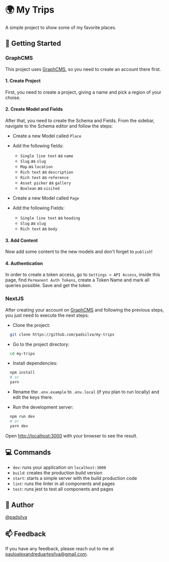 # :earth_africa: My Trips

A simple project to show some of my favorite places.

## :rocket: Getting Started

### GraphCMS

This project uses [GraphCMS](https://graphcms.com/), so you need to create an account there first.

#### 1. Create Project

First, you need to create a project, giving a name and pick a region of your choise.

#### 2. Create Model and Fields

After that, you need to create the Schema and Fields. From the sidebar, navigate to the Schema editor and follow the steps:

- Create a new Model called `Place`
- Add the following fields:

  - `Single line text` as `name`
  - `Slug` as `slug`
  - `Map` as `location`
  - `Rich text` as `description`
  - `Rich text` as `reference`
  - `Asset picker` as `gallery`
  - `Boolean` as `visited`

- Create a new Model called `Page`
- Add the following Fields:
  - `Single line text` as `heading`
  - `Slug` as `slug`
  - `Rich text` as `body`

#### 3. Add Content

Now add some content to the new models and don't forget to `publish`!

#### 4. Authentication

In order to create a token access, go to `Settings > API Access`, inside this page, find `Permanent Auth Tokens`,
create a Token Name and mark all queries possible. Save and get the token.

### NextJS

After creating your account on [GraphCMS](https://graphcms.com/) and following the previous steps, you just need to execute the next steps:

- Clone the project:

```bash
  git clone https://github.com/padsilva/my-trips
```

- Go to the project directory:

```bash
  cd my-trips
```

- Install dependencies:

```bash
  npm install
  # or
  yarn
```

- Rename the `.env.example` to `.env.local` (if you plan to run locally) and edit the keys there.

- Run the development server:

```bash
  npm run dev
  # or
  yarn dev
```

Open [http://localhost:3000](http://localhost:3000) with your browser to see the result.

## :computer: Commands

- `dev`: runs your application on `localhost:3000`
- `build`: creates the production build version
- `start`: starts a simple server with the build production code
- `lint`: runs the linter in all components and pages
- `test`: runs jest to test all components and pages

## :construction_worker: Author

[@padsilva](https://www.github.com/padsilva)

## :mailbox: Feedback

If you have any feedback, please reach out to me at pauloalexandreduartesilva@gmail.com.
